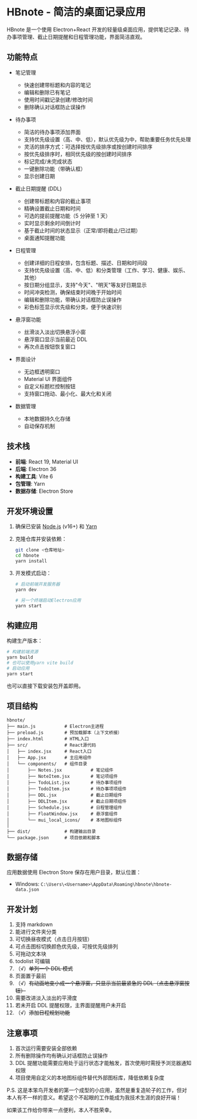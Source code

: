 # HBnote - 简洁的桌面记录应用

HBnote 是一个使用 Electron+React 开发的轻量级桌面应用，提供笔记记录、待办事项管理、截止日期提醒和日程管理功能，界面简洁直观。

## 功能特点

- 笔记管理

  - 快速创建带标题和内容的笔记
  - 编辑和删除已有笔记
  - 使用时间戳记录创建/修改时间
  - 删除确认对话框防止误操作

- 待办事项

  - 简洁的待办事项添加界面
  - 支持优先级设置（高、中、低），默认优先级为中，帮助重要任务优先处理
  - 灵活的排序方式：可选择按优先级排序或按创建时间排序
  - 按优先级排序时，相同优先级的按创建时间排序
  - 标记完成/未完成状态
  - 一键删除功能（带确认框）
  - 显示创建日期

- 截止日期提醒 (DDL)

  - 创建带标题和内容的截止事项
  - 精确设置截止日期和时间
  - 可选的提前提醒功能（5 分钟至 1 天）
  - 实时显示剩余时间倒计时
  - 基于截止时间的状态显示（正常/即将截止/已过期）
  - 桌面通知提醒功能

- 日程管理

  - 创建详细的日程安排，包含标题、描述、日期和时间段
  - 支持优先级设置（高、中、低）和分类管理（工作、学习、健康、娱乐、其他）
  - 按日期分组显示，支持"今天"、"明天"等友好日期显示
  - 时间冲突检测，确保结束时间晚于开始时间
  - 编辑和删除功能，带确认对话框防止误操作
  - 彩色标签显示优先级和分类，便于快速识别

- 悬浮窗功能

  - 丝滑淡入淡出切换悬浮小窗
  - 悬浮窗口显示当前最近 DDL
  - 再次点击按钮恢复窗口

- 界面设计

  - 无边框透明窗口
  - Material UI 界面组件
  - 自定义标题栏控制按钮
  - 支持窗口拖动、最小化、最大化和关闭

- 数据管理
  - 本地数据持久化存储
  - 自动保存机制

## 技术栈

- **前端**: React 19, Material UI
- **后端**: Electron 36
- **构建工具**: Vite 6
- **包管理**: Yarn
- **数据存储**: Electron Store

## 开发环境设置

1. 确保已安装 [Node.js](https://nodejs.org/) (v16+) 和 [Yarn](https://yarnpkg.com/)

2. 克隆仓库并安装依赖：

   ```bash
   git clone <仓库地址>
   cd hbnote
   yarn install
   ```

3. 开发模式启动：

   ```bash
   # 启动前端开发服务器
   yarn dev

   # 另一个终端启动Electron应用
   yarn start
   ```

## 构建应用

构建生产版本：

```bash
# 构建前端资源
yarn build
# 也可以使用yarn vite build
# 启动应用
yarn start
```

也可以直接下载安装包开盖即用。

## 项目结构

```
hbnote/
├── main.js           # Electron主进程
├── preload.js        # 预加载脚本（上下文桥接）
├── index.html        # HTML入口
├── src/              # React源代码
│   ├── index.jsx     # React入口
│   ├── App.jsx       # 主应用组件
│   └── components/   # 组件目录
│       ├── Notes.jsx           # 笔记组件
│       ├── NoteItem.jsx        # 笔记项组件
│       ├── TodoList.jsx        # 待办事项组件
│       ├── TodoItem.jsx        # 待办事项项组件
│       ├── DDL.jsx             # 截止日期组件
│       ├── DDLItem.jsx         # 截止日期项组件
│       ├── Schedule.jsx        # 日程管理组件
│       ├── FloatWindow.jsx     # 悬浮窗组件
│       └── mui_local_icons/    # 本地图标组件
│
├── dist/             # 构建输出目录
└── package.json      # 项目依赖和脚本
```

## 数据存储

应用数据使用 Electron Store 保存在用户目录，默认位置：

- Windows: `C:\Users\<Username>\AppData\Roaming\hbnote\hbnote-data.json`

## 开发计划

1. 支持 markdown
2. 能进行文件夹分类
3. 可切换昼夜模式（点击日月按钮）
4. 可点击图标切换颜色优先级，可按优先级排列
5. 可拖动文本块
6. todolist 可编辑
7. （√）~~单列一个 DDL 模式~~
8. 页面置于最前
9. （√）~~有动画地变小成一个悬浮窗，只显示当前最紧急的 DDL（点击悬浮窗按钮）~~
10. 需要改进淡入淡出的平滑度
11. 若未开启 DDL 提醒权限，主界面提醒用户未开启
12. （√）~~添加日程规划功能~~

## 注意事项

1. 首次运行需要安装全部依赖
2. 所有删除操作均有确认对话框防止误操作
3. DDL 提醒功能需要应用处于运行状态才能触发，首次使用时需授予浏览器通知权限
4. 项目使用自定义的本地图标组件替代外部图标库，降低依赖复杂度

P.S. 这是本笨鸟开发者的第一个成型的小应用，虽然是重复造轮子的工作，但对本人有不一样的意义。希望这个不起眼的工作能成为我技术生涯的良好开端！

如果该工作给你带来一点便利，本人不胜荣幸。
